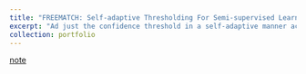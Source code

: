 ```yaml
---
title: "FREEMATCH: Self-adaptive Thresholding For Semi-supervised Learning"
excerpt: "Ad just the confidence threshold in a self-adaptive manner according to the model’s learning status. Further, this paper introduces a self-adaptive class fairness regularization penalty to encourage the model for diverse predictions during the early training stage (2023/09/26)<br/>"
collection: portfolio
---
```


[note](http://xtwusamantha.github.io/files/FREEMATCH.pdf)
